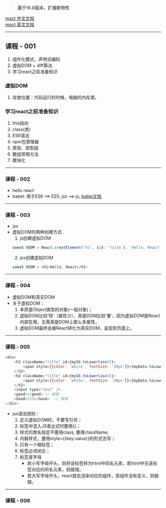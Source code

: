 > **基于16.8版本，扩展新特性**

[react 中文文档](https://react.docschina.org/)   
[react 英文文档](https://reactjs.org/)

----

## **课程 - 001**
1. 组件化模式，声明式编码
2. 虚拟DOM + diff算法
3. 学习react之前准备知识

### **虚拟DOM**
1. 存放位置：代码运行的时候，电脑的内存里。


### **学习react之前准备知识**
1. this指向
2. class(类)
3. ES6语法
4. npm包管理器
5. 原型、原型链
6. 数组常用方法
7. 模块化

----

### **课程 - 002**
+ hello react
+ babel: 用于ES6 ==> ES5; jsx ==> js; [bable文档](https://www.babeljs.cn/docs/)

----

### **课程 - 003**
+ jsx
+ 虚拟DOM的两种创建方式
    1. js创建虚拟DOM
    ```js
    const VDOM = React.creatElement('h1', {id: 'title'}, 'Hello, React');
    ```
    2. jsx创建虚拟DOM
    ```js
    const VDOM = <h1>Hello, React</h1>
    ```

----

### **课程 - 004**
+ 虚拟DOM和真实DOM
+ 关于虚拟DOM：
    1. 本质是Object类型的对象(一般对象)；
    2. 虚拟DOM比较‘轻’（属性少），真是DOM比较‘重’，因为虚拟DOM是React内部在用，无需真是DOM上那么多属性。
    3. 虚拟DOM最终会被React转化为真实DOM，呈现到页面上。

----

### **课程 - 005**
```js
<div>
    <h2 className="title" id={myId.toLowerCase()}>
        <span style={{color: 'white', fontSize: '29px'}}>{myData.toLowerCase()}</span>
    </h2>
    <h2 className="title" id={myId.toLowerCase()}>
        <span style={{color: 'white', fontSize: '29px'}}>{myData.toLowerCase()}</span>
    </h2>
    <input type="text" />
    <good></good> // 报错
    <Good>123</Good>  // 报错
</div>
```
+ jsx语法规则：
    1. 定义虚拟DOM时，不要写引号；
    2. 标签中混入JS表达式时要用{}；
    3. 样式的类名指定不要用class, 要用className;
    4. 内联样式，要用style={{key:value}}的形式去写；
    5. 只有一个根标签；
    6. 标签必须闭合；
    7. 标签首字母
        + 若小写字母开头，则将该标签转为html中同名元素，若html中无该标签对应的同名元素，则报错。
        + 若大写字母开头，react就去渲染对应的组件，若组件没有定义，则报错。

----

### **课程 - 006**
